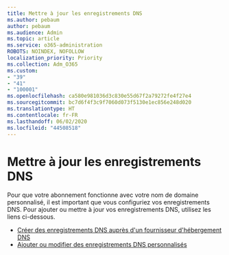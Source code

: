 ```yaml
---
title: Mettre à jour les enregistrements DNS
ms.author: pebaum
author: pebaum
ms.audience: Admin
ms.topic: article
ms.service: o365-administration
ROBOTS: NOINDEX, NOFOLLOW
localization_priority: Priority
ms.collection: Adm_O365
ms.custom:
- "39"
- "41"
- "100001"
ms.openlocfilehash: ca580e981036d3c830e55d67f2a79272fe4f27e4
ms.sourcegitcommit: bc7d6f4f3c9f7060d073f5130e1ec856e248d020
ms.translationtype: HT
ms.contentlocale: fr-FR
ms.lasthandoff: 06/02/2020
ms.locfileid: "44508518"
---
```

# <a name="update-dns-records"></a>Mettre à jour les enregistrements DNS

Pour que votre abonnement fonctionne avec votre nom de domaine personnalisé, il est important que vous configuriez vos enregistrements DNS. Pour ajouter ou mettre à jour vos enregistrements DNS, utilisez les liens ci-dessous.
  
- [Créer des enregistrements DNS auprès d'un fournisseur d'hébergement DNS](https://docs.microsoft.com/microsoft-365/admin/get-help-with-domains/create-dns-records-at-any-dns-hosting-provider)  
- [Ajouter ou modifier des enregistrements DNS personnalisés](https://docs.microsoft.com/microsoft-365/admin/dns/add-or-edit-custom-dns-records)
